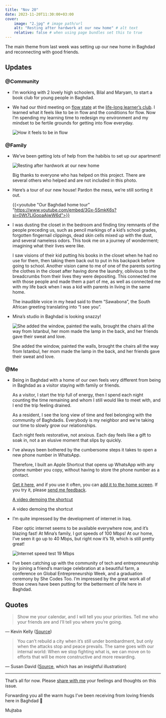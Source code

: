 ```yaml
---
title: "Nov 20"
date: 2023-11-20T11:30:00+03:00
cover:
    image: "2.jpg" # image path/url
    alt: "Resting after hardwork at our new home" # alt text
    relative: false # when using page bundles set this to true
---
```

The main theme from last week was setting up our new home in Baghdad and reconnecting with good friends.

## Updates

### @Community

- I’m working with 2 lovely high schoolers, Bilal and Maryam, to start a book club for young people in Baghdad.
- We had our third meeting on [flow state](https://mujz.notion.site/Flow-with-Steven-Kotler-77921979a4e949ffabcfdc94ffa68a0a?pvs=21) at the [life-long learner’s club](/p/lll). I learned what it feels like to be in flow and the conditions for flow.
Now I’m spending my learning time to redesign my environment and my mindset to be fertile grounds for getting into flow everyday.

    ![How it feels to be in flow](1.png)


### @Family

- We’ve been getting lots of help from the habibis to set up our apartment!

    ![Resting after hardwork at our new home](2.jpg)

    Big thanks to everyone who has helped on this project. There are several others who helped and are not included in this photo.

- Here’s a tour of our new house! Pardon the mess, we’re still sorting it out.

    {{<youtube "Our Baghdad home tour" "https://www.youtube.com/embed/3Gx-5SmkK6s?si=0Wt7LiGooaAjwW6d">}}

- I was dusting the closet in the bedroom and finding tiny remnants of the people preceding us, such as pencil markings of a kid’s school grades, forgotten fingernail clippings, dead skin cells mixed up with the dust, and several nameless odors. This took me on a journey of wonderment; imagining what their lives were like.

    I saw visions of their kid putting his books in the closet when he had no use for them, then taking them back out to put in his backpack before going to school. Another vision came to me of one of the parents sorting the clothes in the closet after having done the laundry, oblivious to the breadcrumbs from their lives they were depositing. This connected me with those people and made them a part of me, as well as connected me with my life back when I was a kid with parents in living in the same home.

    The inaudible voice in my head said to them “Sawabona”, the South African greeting translating into “I see you”.

- Mina’s studio in Baghdad is looking snazzy!

    ![She added the window, painted the walls, brought the chairs all the way from Istanbul, her mom made the lamp in the back, and her friends gave their sweat and love.](3.jpg)

    She added the window, painted the walls, brought the chairs all the way from Istanbul, her mom made the lamp in the back, and her friends gave their sweat and love.


### @Me

- Being in Baghdad with a home of our own feels very different from being in Baghdad as a visitor staying with family or friends.

    As a visitor, I start the trip full of energy, then I spend each night counting the time remaining and whom I still would like to meet with, and I end the trip feeling drained.

    As a resident, I see the long view of time and feel belonging with the community of Baghdadis. Everybody is my neighbor and we’re taking our time to slowly grow our relationships.

    Each night feels restorative, not anxious. Each day feels like a gift to soak in, not a an elusive moment that slips by quickly.

- I’ve always been bothered by the cumbersome steps it takes to open a new phone number in WhatsApp.


    Therefore, I built an Apple Shortcut that opens up WhatsApp with any phone number you copy, without having to store the phone number as a contact.

    [Get it here](https://www.icloud.com/shortcuts/6266c56055bc4f4eabb873b92eca470e), and if you use it often, you can [add it to the home screen](https://support.apple.com/guide/shortcuts/add-a-shortcut-to-the-home-screen-apd735880972/ios). If you try it, please [send me feedback](https://t.me/mujzuh).

    [A video demoing the shortcut](https://prod-files-secure.s3.us-west-2.amazonaws.com/c2faa6f0-b1c9-431a-a8ac-dc61b3577414/91d944b4-99c8-420d-af61-4d1261bd712f/apple-shortcut-open-with-whatsapp.mp4)

    A video demoing the shortcut

- I’m quite impressed by the development of internet in Iraq.


    Fiber optic internet seems to be available everywhere now, and it’s blazing fast! At Mina’s family, I got speeds of 100 Mbps! At our home, I’ve seen it go up to 40 Mbps, but right now it’s 19, which is still pretty great!

    ![Internet speed test 19 Mbps](4.png)

- I’ve been catching up with the community of tech and entrepreneurship by joining a friend’s marriage celebration at a beautiful farm, a conference on Global Entrepreneurship Week, and a graduation ceremony by She Codes Too. I’m impressed by the great work all of those crews have been putting for the betterment of life here in Baghdad.

## Quotes

> Show me your calendar, and I will tell you your priorities. Tell me who your friends are and I’ll tell you where you’re going.
>

— Kevin Kelly ([Source](https://twitter.com/kevin2kelly/status/1709297591681261775))

> You can’t rebuild a city when it’s still under bombardment, but only when the attacks stop and peace prevails.
The same goes with our internal world: When we stop fighting what is, we can move on to efforts that will be more constructive and more rewarding.
>

— Susan David ([Source](https://www.linkedin.com/posts/susanadavidphd_you-cant-rebuild-a-city-when-its-still-activity-6868911833823133696-EU80?utm_source=share&utm_medium=member_desktop), which has an insightful illustration)

---

That’s all for now. Please [share with me](https://t.me/mujzuh) your feelings and thoughts on this issue.

Forwarding you all the warm hugs I’ve been receiving from loving friends here in Baghdad 🤗

Mujtaba
